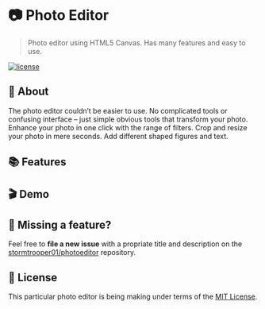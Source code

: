 # 📷 Photo Editor </br>
> Photo editor using HTML5 Canvas. Has many features and easy to use. </br>

[![license](https://img.shields.io/github/license/stormtrooper01/photoeditor.svg)](https://github.com/stormtrooper01/photoeditor/blob/main/LICENSE)

## 🌌 About

The photo editor couldn’t be easier to use. No complicated tools or confusing interface – just simple obvious tools that transform your photo. Enhance your photo in one click with the range of filters. Crop and resize your photo in mere seconds. Add different shaped figures and text.

## 📚 Features

## 🎬 Demo

## 🖖 Missing a feature?

Feel free to **file a new issue** with a propriate title and description on the [stormtrooper01/photoeditor](https://github.com/stormtrooper01/photoeditor/issues) repository.

## 📃 License

This particular photo editor is being making under terms of the [MIT License](https://github.com/stormtrooper01/photoeditor/blob/main/LICENSE).
